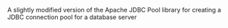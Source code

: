 A slightly modified version of the Apache JDBC Pool library for creating a JDBC connection pool for a database server
